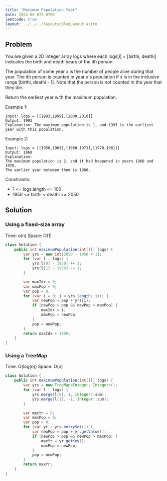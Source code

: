```yaml
---
title: "Maximum Population Year"
date: 2024-08-07Z-0700
leetcode: true
layout: ../../../layouts/BlogLayout.astro
---
```


## Problem

You are given a 2D integer array logs where each logs[i] = [birthi, deathi] indicates the birth and death years of the ith person.

The population of some year x is the number of people alive during that year. The ith person is counted in year x's population if x is in the inclusive range [birthi, deathi - 1]. Note that the person is not counted in the year that they die.

Return the earliest year with the maximum population.

Example 1:

```text
Input: logs = [[1993,1999],[2000,2010]]
Output: 1993
Explanation: The maximum population is 1, and 1993 is the earliest year with this population.
```

Example 2:

```text
Input: logs = [[1950,1961],[1960,1971],[1970,1981]]
Output: 1960
Explanation:
The maximum population is 2, and it had happened in years 1960 and 1970.
The earlier year between them is 1960.
```

Constraints:

- 1 <= logs.length <= 100
- 1950 <= birthi < deathi <= 2050

## Solution

### Using a fixed-size array

Time: o(n)
Space: O(1)

```java
class Solution {
    public int maximumPopulation(int[][] logs) {
        var yrs = new int[2050 - 1950 + 1];
        for (var l : logs) {
            yrs[l[0] - 1950] += 1;
            yrs[l[1] - 1950] -= 1;
        }

        var maxIdx = 0;
        var maxPop = 0;
        var pop = 0;
        for (var i = 0; i < yrs.length; i++) {
            var newPop = pop + yrs[i];
            if (newPop > pop && newPop > maxPop) {
                maxIdx = i;
                maxPop = newPop;
            }
            pop = newPop;
        }
        return maxIdx + 1950;
    }
}
```

### Using a TreeMap

Time: O(log(n))
Space: O(n)

```java
class Solution {
    public int maximumPopulation(int[][] logs) {
        var yrs = new TreeMap<Integer, Integer>();
        for (var l : logs) {
            yrs.merge(l[0], 1, Integer::sum);
            yrs.merge(l[1], -1, Integer::sum);
        }

        var maxYr = 0;
        var maxPop = 0;
        var pop = 0;
        for (var yr : yrs.entrySet()) {
            var newPop = pop + yr.getValue();
            if (newPop > pop && newPop > maxPop) {
                maxYr = yr.getKey();
                maxPop = newPop;
            }
            pop = newPop;
        }
        return maxYr;
    }
}
```
